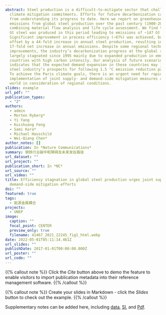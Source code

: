 ```yaml
---
abstract: Steel production is a difficult-to-mitigate sector that challenges
  climate mitigation commitments. Efforts for future decarbonization can benefit
  from understanding its progress to date. Here we report on greenhouse gas
  emissions from global steel production over the past century (1900-2015) by
  combining material flow analysis and life cycle assessment. We find that ~45
  Gt steel was produced in this period leading to emissions of ~147 Gt CO2-eq.
  Significant improvement in process efficiency (~67%) was achieved, but was
  offset by a 44-fold increase in annual steel production, resulting in a
  17-fold net increase in annual emissions. Despite some regional technical
  improvements, the industry’s decarbonization progress at the global scale has
  largely stagnated since 1995 mainly due to expanded production in emerging
  countries with high carbon intensity. Our analysis of future scenarios
  indicates that the expected demand expansion in these countries may jeopardize
  steel industry’s prospects for following 1.5 °C emission reduction pathways.
  To achieve the Paris climate goals, there is an urgent need for rapid
  implementation of joint supply- and demand-side mitigation measures around the
  world in consideration of regional conditions.
slides: example
url_pdf: ""
publication_types:
  - "2"
authors:
  - admin
  - Morten Ryberg*
  - Yi Yang
  - Kuishuang Feng
  - Sami Kara*
  - Michael Hauschild
  - Wei-Qiang Chen*
author_notes: []
publication: In *Nature Communications*
summary: 钢铁行业碳中和障碍及未来发在路径
url_dataset: ""
url_project: ""
publication_short: In *NC*
url_source: ""
url_video: ""
title: Efficiency stagnation in global steel production urges joint supply- and
  demand-side mitigation efforts
doi: ""
featured: true
tags:
  - 能源金属耦合
projects:
  - UNEP
image:
  caption: ""
  focal_point: CENTER
  preview_only: true
  filename: 41467_2021_22245_fig1_html.webp
date: 2022-05-01T05:11:14.461Z
url_slides: ""
publishDate: 2017-01-01T00:00:00.000Z
url_poster: ""
url_code: ""
---
```

{{% callout note %}}
Click the *Cite* button above to demo the feature to enable visitors to import publication metadata into their reference management software.
{{% /callout %}}

{{% callout note %}}
Create your slides in Markdown - click the *Slides* button to check out the example.
{{% /callout %}}

Supplementary notes can be added here, including [data](https://www.nature.com/articles/s41467-021-22245-6#Sec14), [SI](https://static-content.springer.com/esm/art%3A10.1038%2Fs41467-021-22245-6/MediaObjects/41467_2021_22245_MOESM1_ESM.pdf), and [Pdf](https://www.nature.com/articles/s41467-021-22245-6#Sec14).